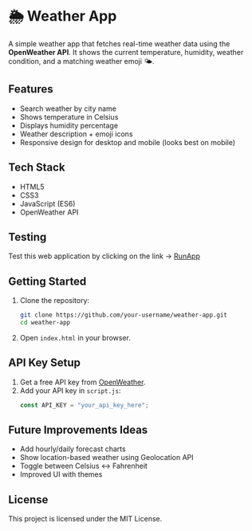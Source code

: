 # 🌦️ Weather App

A simple weather app that fetches real-time weather data using the **OpenWeather API**. It shows the current temperature, humidity, weather condition, and a matching weather emoji 🌤️.

## Features
- Search weather by city name
- Shows temperature in Celsius
- Displays humidity percentage
- Weather description + emoji icons
- Responsive design for desktop and mobile (looks best on mobile)

## Tech Stack
- HTML5  
- CSS3  
- JavaScript (ES6)  
- OpenWeather API  

## Testing
   Test this web application by clicking on the link -> 
   [RunApp](https://sakthiveldurai47.github.io/WeatherApp/)

## Getting Started
1. Clone the repository:
   ```bash
   git clone https://github.com/your-username/weather-app.git
   cd weather-app
2. Open `index.html` in your browser.

## API Key Setup
1. Get a free API key from [OpenWeather](https://openweathermap.org/api).  
2. Add your API key in `script.js`:
   ```javascript
   const API_KEY = "your_api_key_here";
   
## Future Improvements Ideas
- Add hourly/daily forecast charts  
- Show location-based weather using Geolocation API  
- Toggle between Celsius ↔ Fahrenheit  
- Improved UI with themes  

## License
This project is licensed under the MIT License.
